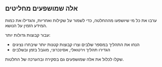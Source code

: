 ## אלה שמושפעים מחליטים

ערבו את כל מי שיושפעו מההחלטה, כדי לשמור על שקילות ואחריות, והגדילו את כמות המידע הזמין על הנושא.

עבור קבוצות גדולות יותר:

- הנחו את התהליך במספר שלבים וצרו קבוצות קטנות יותר שיבחרו נציגים
- הגדירו תהליך וירטואלי, אסינכרוני, מוגבל בזמן ובשלבים

שקלו לכלול את אלה שמושפעים גם בסקירה ובהערכה של החלטות.